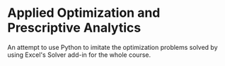 # Applied Optimization and Prescriptive Analytics
An attempt to use Python to imitate the optimization problems solved by using Excel's Solver add-in for the whole course.
